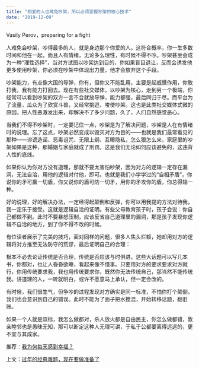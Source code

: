 ```yaml
---
title: "相爱的人也难免吵架，所以必须掌握吵架的核心技术"
date: "2019-12-09"
---
```


Vasily Perov，preparing for a fight

  

人难免会吵架，吵得最多的人，就是身边那个你爱的人。这符合概率，你一生多数时间和他在一起，而且人有情绪，无论多么理性，有时候不得不吵。吵架甚至会成为一种“理性选择”，当对方试图以吵架达到目的，你如果盲目退让，反而会诱发他更多使用吵架，你必须在吵架中体现出力量，他才会放弃这个手段。  

  

吵架能力，有点像大国的导弹，你有，但你又不能乱用，主要是起威慑作用，你敢打我，我有能力打回去。现在有些社交媒体，以吵架为核心，走到另一个极端，你经常可以看到吵架的双方一言不合就放导弹，能力都强，最后同归于尽。而平台为了流量，瓜众为了欣赏斗兽，又经常挑逗、唆使吵架。这也是此类社交媒体式微的原因，把人性恶激发出来，却解决不了多少问题，久了，人们自然感觉恶心。

  

当我们不得不吵架时，一定要记住一点，吵架是为了解决问题，吵架是人在有情绪时的说理。忘了这点，吵架必然变成以毁灭对方为目的——也就是我们最常看见的那种——诽谤造谣、恶毒诅咒、无限上纲、互曝隐私，怎么狠怎么来，家庭里的吵架如果是这种，那婚姻与家庭就成了刑罚。这是我们无论如何应该避免的，这违背人性的底线。

  

如果你认为你对方没有道理，那就不要太害怕吵架，因为对方的逻辑一定存在漏洞，无法自洽，用他的逻辑对付他，即可。也就是我们小学学过的“自相矛盾”，你说你的矛可赢一切盾，你又说你的盾可防一切矛，用你的矛攻你的盾，你总得输一种。

  

好的说理，好的解决办法，一定经得起颠倒和反弹，你可以用我提的方法对待我，我一定乐于接受。这就是逻辑自洽的证明。有些父母教育孩子时，孩子会说：你自己都做不到。此时不要暴怒压制，应该反省自己道理里的漏洞，那是孩子发现你逻辑不自洽的地方，到了你不得不改的时候。

  

有位读者展示了完美的技巧，面对同样的问题，很多人焦头烂额，她却用对方的逻辑将对方推至无法防守的荒谬，最后证明自己的合理：

  

  

根本不必去论证传统是否合理，传统是否应该与时俱进，这些大话题可以写几本书，你都对，也让人昏昏欲睡，看起来像不懂事。只要用对方的要求要求对方就行，你用传统要求我，我也用传统要求你，既然你无法传统自己，那当然不能传统我。讲道理的人，一听就明白，或许不愿意马上承认，但一定会改的。

  

有时候，我们很生气，但争吵的过程发现对方确实是同一标准，不怕你打个颠倒，我们也会意识到自己的错误。此时不能为了面子把水搅混，开始转移话题，翻旧账。

  

如果一个人就是双标，我怎么做都对，杀人放火都是自由民主，你怎么做都错，敦亲睦邻也是愚昧无知，那可以断定这种人无理可讲，于私于公都要离得远远的，更不宜与其成家。

  

推荐：[我为何每天感到幸福？](http://mp.weixin.qq.com/s?__biz=MjM5NDU0Mjk2MQ==&mid=2651636482&idx=1&sn=eb44a9044cd824c36eb133aee3294d1a&chksm=bd7e471c8a09ce0aac915aeb4ea5ba7f7a72b6cad9115264d59370bfe8df48688942afb21f0c&scene=21#wechat_redirect)

上文：[过年的经典难题，现在要做准备了](http://mp.weixin.qq.com/s?__biz=MjM5NDU0Mjk2MQ==&mid=2651636520&idx=1&sn=052f44f3322eb09681659eca548283a0&chksm=bd7e47368a09ce204e55edf83ea81964f9aa9dc64b83a474a6dd2d66f68f78c85e12f9a499fd&scene=21#wechat_redirect)
